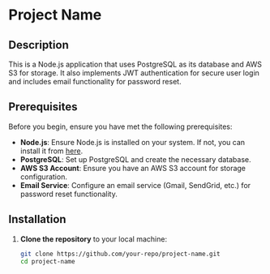# Project Name

## Description

This is a Node.js application that uses PostgreSQL as its database and AWS S3 for storage. It also implements JWT authentication for secure user login and includes email functionality for password reset.

## Prerequisites

Before you begin, ensure you have met the following prerequisites:

- **Node.js**: Ensure Node.js is installed on your system. If not, you can install it from [here](https://nodejs.org/).
- **PostgreSQL**: Set up PostgreSQL and create the necessary database.
- **AWS S3 Account**: Ensure you have an AWS S3 account for storage configuration.
- **Email Service**: Configure an email service (Gmail, SendGrid, etc.) for password reset functionality.

## Installation

1. **Clone the repository** to your local machine:

   ```bash
   git clone https://github.com/your-repo/project-name.git
   cd project-name
